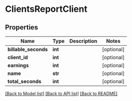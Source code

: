 # ClientsReportClient

## Properties

Name | Type | Description | Notes
------------ | ------------- | ------------- | -------------
**billable_seconds** | **int** |  | [optional] 
**client_id** | **int** |  | [optional] 
**earnings** | **int** |  | [optional] 
**name** | **str** |  | [optional] 
**total_seconds** | **int** |  | [optional] 

[[Back to Model list]](../README.md#documentation-for-models) [[Back to API list]](../README.md#documentation-for-api-endpoints) [[Back to README]](../README.md)


